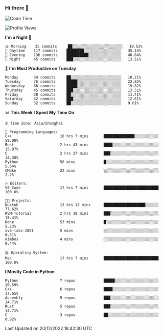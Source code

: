 ### Hi there 👋

<!--
**KarmaD7/KarmaD7** is a ✨ _special_ ✨ repository because its `README.md` (this file) appears on your GitHub profile.

Here are some ideas to get you started:

- 🔭 I’m currently working on ...
- 🌱 I’m currently learning ...
- 👯 I’m looking to collaborate on ...
- 🤔 I’m looking for help with ...
- 💬 Ask me about ...
- 📫 How to reach me: ...
- 😄 Pronouns: ...
- ⚡ Fun fact: ...
-->

<!--START_SECTION:waka-->
![Code Time](http://img.shields.io/badge/Code%20Time-171%20hrs%2032%20mins-blue)

![Profile Views](http://img.shields.io/badge/Profile%20Views-9-blue)

**I'm a Night 🦉** 

```text
🌞 Morning    35 commits     ██░░░░░░░░░░░░░░░░░░░░░░░   10.51% 
🌆 Daytime    117 commits    ████████░░░░░░░░░░░░░░░░░   35.14% 
🌃 Evening    136 commits    ██████████░░░░░░░░░░░░░░░   40.84% 
🌙 Night      45 commits     ███░░░░░░░░░░░░░░░░░░░░░░   13.51%

```
📅 **I'm Most Productive on Tuesday** 

```text
Monday       34 commits     ██░░░░░░░░░░░░░░░░░░░░░░░   10.21% 
Tuesday      76 commits     █████░░░░░░░░░░░░░░░░░░░░   22.82% 
Wednesday    66 commits     █████░░░░░░░░░░░░░░░░░░░░   19.82% 
Thursday     45 commits     ███░░░░░░░░░░░░░░░░░░░░░░   13.51% 
Friday       38 commits     ██░░░░░░░░░░░░░░░░░░░░░░░   11.41% 
Saturday     42 commits     ███░░░░░░░░░░░░░░░░░░░░░░   12.61% 
Sunday       32 commits     ██░░░░░░░░░░░░░░░░░░░░░░░   9.61%

```


📊 **This Week I Spent My Time On** 

```text
⌚︎ Time Zone: Asia/Shanghai

💬 Programming Languages: 
C++                      10 hrs 7 mins       ██████████████░░░░░░░░░░░   59.08% 
Rust                     2 hrs 43 mins       ████░░░░░░░░░░░░░░░░░░░░░   15.87% 
C                        2 hrs 27 mins       ███░░░░░░░░░░░░░░░░░░░░░░   14.38% 
Python                   58 mins             █░░░░░░░░░░░░░░░░░░░░░░░░   5.64% 
CMake                    22 mins             ░░░░░░░░░░░░░░░░░░░░░░░░░   2.2%

🔥 Editors: 
VS Code                  17 hrs 7 mins       █████████████████████████   100.0%

🐱‍💻 Projects: 
bustub                   13 hrs 17 mins      ███████████████████░░░░░░   77.62% 
RVM-Tutorial             2 hrs 38 mins       ███░░░░░░░░░░░░░░░░░░░░░░   15.41% 
Done                     53 mins             █░░░░░░░░░░░░░░░░░░░░░░░░   5.23% 
xv6-labs-2021            5 mins              ░░░░░░░░░░░░░░░░░░░░░░░░░   0.51% 
nimbos                   4 mins              ░░░░░░░░░░░░░░░░░░░░░░░░░   0.44%

💻 Operating System: 
Mac                      17 hrs 7 mins       █████████████████████████   100.0%

```

**I Mostly Code in Python** 

```text
Python                   7 repos             █████░░░░░░░░░░░░░░░░░░░░   20.59% 
C++                      6 repos             ████░░░░░░░░░░░░░░░░░░░░░   17.65% 
Assembly                 5 repos             ███░░░░░░░░░░░░░░░░░░░░░░   14.71% 
Rust                     5 repos             ███░░░░░░░░░░░░░░░░░░░░░░   14.71% 
C                        3 repos             ██░░░░░░░░░░░░░░░░░░░░░░░   8.82%

```



 Last Updated on 20/12/2022 18:42:30 UTC
<!--END_SECTION:waka-->
